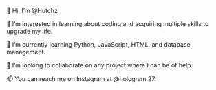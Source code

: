 👋 Hi, I’m @Hutchz

👀 I’m interested in learning about coding and acquiring multiple skills to upgrade my life.

🌱 I’m currently learning Python, JavaScript, HTML, and database management.

💞️ I’m looking to collaborate on any project where I can be of help.

📫 You can reach me on Instagram at @hologram.27.


<!---
Hutchz/Hutchz is a ✨ special ✨ repository because its `README.md` (this file) appears on your GitHub profile.
You can click the Preview link to take a look at your changes.
--->
